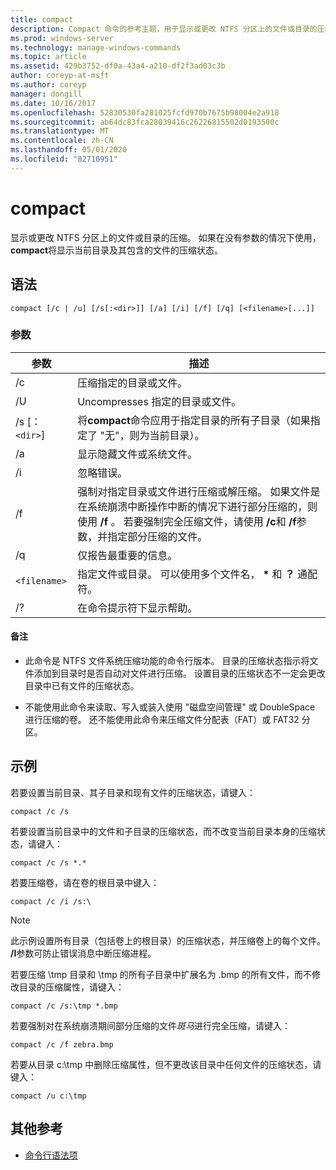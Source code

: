 ```yaml
---
title: compact
description: Compact 命令的参考主题，用于显示或更改 NTFS 分区上的文件或目录的压缩。
ms.prod: windows-server
ms.technology: manage-windows-commands
ms.topic: article
ms.assetid: 429b3752-df0a-43a4-a210-df2f3ad03c3b
author: coreyp-at-msft
ms.author: coreyp
manager: dongill
ms.date: 10/16/2017
ms.openlocfilehash: 52830530fa281025fcfd970b7675b98004e2a918
ms.sourcegitcommit: ab64dc83fca28039416c26226815502d0193500c
ms.translationtype: MT
ms.contentlocale: zh-CN
ms.lasthandoff: 05/01/2020
ms.locfileid: "82710951"
---
```

# <a name="compact"></a>compact

显示或更改 NTFS 分区上的文件或目录的压缩。 如果在没有参数的情况下使用， **compact**将显示当前目录及其包含的文件的压缩状态。

## <a name="syntax"></a>语法

```
compact [/c | /u] [/s[:<dir>]] [/a] [/i] [/f] [/q] [<filename>[...]]
```

### <a name="parameters"></a>参数

| 参数 | 描述 |
| --------- | ----------- |
| /c | 压缩指定的目录或文件。 |
| /U | Uncompresses 指定的目录或文件。 |
| /s [：`<dir>`] | 将**compact**命令应用于指定目录的所有子目录（如果指定了 "无"，则为当前目录）。 |
| /a | 显示隐藏文件或系统文件。 |
| /i | 忽略错误。 |
| /f | 强制对指定目录或文件进行压缩或解压缩。 如果文件是在系统崩溃中断操作中断的情况下进行部分压缩的，则使用 **/f** 。 若要强制完全压缩文件，请使用 **/c**和 **/f**参数，并指定部分压缩的文件。 |
| /q | 仅报告最重要的信息。 |
| `<filename>` | 指定文件或目录。 可以使用多个文件名， **&#42;** 和 **？** 通配符。 |
| /? | 在命令提示符下显示帮助。 |

#### <a name="remarks"></a>备注

- 此命令是 NTFS 文件系统压缩功能的命令行版本。 目录的压缩状态指示将文件添加到目录时是否自动对文件进行压缩。 设置目录的压缩状态不一定会更改目录中已有文件的压缩状态。

- 不能使用此命令来读取、写入或装入使用 "磁盘空间管理" 或 DoubleSpace 进行压缩的卷。 还不能使用此命令来压缩文件分配表（FAT）或 FAT32 分区。

## <a name="examples"></a>示例

若要设置当前目录、其子目录和现有文件的压缩状态，请键入：

```
compact /c /s
```

若要设置当前目录中的文件和子目录的压缩状态，而不改变当前目录本身的压缩状态，请键入：

```
compact /c /s *.*
```

若要压缩卷，请在卷的根目录中键入：

```
compact /c /i /s:\
```

> [!NOTE]
> 此示例设置所有目录（包括卷上的根目录）的压缩状态，并压缩卷上的每个文件。 **/I**参数可防止错误消息中断压缩进程。

若要压缩 \tmp 目录和 \tmp 的所有子目录中扩展名为 .bmp 的所有文件，而不修改目录的压缩属性，请键入：

```
compact /c /s:\tmp *.bmp
```

若要强制对在系统崩溃期间部分压缩的文件*斑马*进行完全压缩，请键入：

```
compact /c /f zebra.bmp
```

若要从目录 c:\tmp 中删除压缩属性，但不更改该目录中任何文件的压缩状态，请键入：

```
compact /u c:\tmp
```

## <a name="additional-references"></a>其他参考

- [命令行语法项](command-line-syntax-key.md)